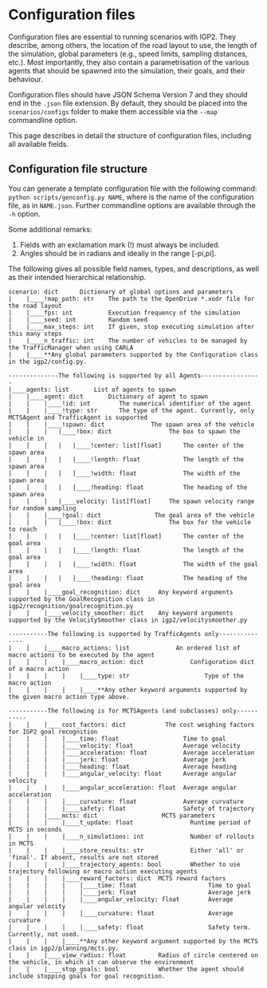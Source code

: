 # Configuration files

Configuration files are essential to running scenarios with IGP2.
They describe, among others, the location of the road layout to use, the length of the simulation, global parameters (e.g., speed limits, sampling distances, etc.).
Most importantly, they also contain a parametrisation of the various agents that should be spawned into the simulation, their goals, and their behaviour.

Configuration files should have JSON Schema Version 7 and they should end in the `.json` file extension.
By default, they should be placed into the `scenarios/configs` folder to make them accessible via the `--map` commandline option.

This page describes in detail the structure of configuration files, including all available fields.

## Configuration file structure
You can generate a template configuration file with the following command: `python scripts/genconfig.py NAME`, where is the name of the configuration file, as in `NAME.json`. Further commandline options are available through the `-h` option.

Some additional remarks:
1. Fields with an exclamation mark (!) must always be included.
2. Angles should be in radians and ideally in the range [-pi,pi].

The following gives all possible field names, types, and descriptions, as well as their intended hierarchical relationship.

```text
scenario: dict      Dictionary of global options and parameters
|    |____!map_path: str    The path to the OpenDrive *.xodr file for the road layout
|    |____fps: int          Execution frequency of the simulation
|    |____seed: int         Random seed
|    |____max_steps: int    If given, stop executing simulation after this many steps
|    |____n_traffic: int    The number of vehicles to be managed by the TrafficManager when using CARLA
|    |____**Any global parameters supported by the Configuration class in the igp2/config.py.
```
```text
--------------The following is supported by all Agents-----------------
|____agents: list       List of agents to spawn
|    |____agent: dict       Dictionary of agent to spawn
|    |    |____!id: int        The numerical identifier of the agent
|    |    |____!type: str      The type of the agent. Currently, only MCTSAgent and TrafficAgent is supported
|    |    |____!spawn: dict             The spawn area of the vehicle
|    |    |   |____!box: dict                The box to spawn the vehicle in
|    |    |   |   |____!center: list[float]      The center of the spawn area
|    |    |   |   |____!length: float            The length of the spawn area
|    |    |   |   |____!width: float             The width of the spawn area
|    |    |   |   |____!heading: float           The heading of the spawn area
|    |    |   |____velocity: list[float]     The spawn velocity range for random sampling
|    |    |____!goal: dict               The goal area of the vehicle
|    |    |   |____!box: dict                The box for the vehicle to reach
|    |    |   |   |____!center: list[float]      The center of the goal area
|    |    |   |   |____!length: float            The length of the goal area
|    |    |   |   |____!width: float             The width of the goal area
|    |    |   |   |____!heading: float           The heading of the goal area
|    |    |____goal_recognition: dict     Any keyword arguments supported by the GoalRecognition class in igp2/recognition/goalrecognition.py
|    |    |____velocity_smoother: dict    Any keyword arguments supported by the VelocitySmoother class in igp2/velocitysmoother.py
```
```text
-----------The following is supported by TrafficAgents only---------------
|    |    |____macro_actions: list             An ordered list of macro actions to be executed by the agent
|    |    |    |____macro_action: dict             Configuration dict of a macro action
|    |    |    |    |____type: str                     Type of the macro action
|    |    |    |    |____**Any other keyword arguments supported by the given macro action type above.
```
```text
-----------The following is for MCTSAgents (and subclasses) only-----------
|    |    |____cost_factors: dict           The cost weighing factors for IGP2 goal recognition
|    |    |    |____time: float                  Time to goal
|    |    |    |____velocity: float              Average velocity
|    |    |    |____acceleration: float          Average acceleration
|    |    |    |____jerk: float                  Average jerk
|    |    |    |____heading: float               Average heading
|    |    |    |____angular_velocity: float      Average angular velocity
|    |    |    |____angular_acceleration: float  Average angular acceleration
|    |    |    |____curvature: float             Average curvature
|    |    |    |____safety: float                Safety of trajectory
|    |    |____mcts: dict                  MCTS parameters
|    |    |    |____t_update: float                Runtime period of MCTS in seconds
|    |    |    |____n_simulations: int             Number of rollouts in MCTS
|    |    |    |____store_results: str             Either 'all' or 'final'. If absent, results are not stored
|    |    |    |____trajectory_agents: bool        Whether to use trajectory following or macro action executing agents
|    |    |    |____reward_factors: dict  MCTS reward factors
|    |    |    |    |____time: float                    Time to goal
|    |    |    |    |____jerk: float                    Average jerk
|    |    |    |    |____angular_velocity: float        Average angular velocity
|    |    |    |    |____curvature: float               Average curvature
|    |    |    |    |____safety: float                  Safety term. Currently, not used.
|    |    |    |____**Any other keyword argument supported by the MCTS class in igp2/planning/mcts.py.
|    |    |____view_radius: float         Radius of circle centered on the vehicle, in which it can observe the environment
|    |    |____stop_goals: bool           Whether the agent should include stopping goals for goal recognition.                           
```